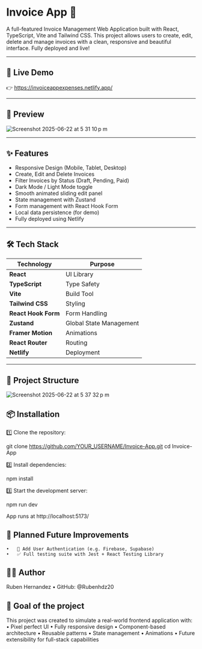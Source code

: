 # Invoice App 💸

A full-featured Invoice Management Web Application built with React, TypeScript, Vite and Tailwind CSS. This project allows users to create, edit, delete and manage invoices with a clean, responsive and beautiful interface. Fully deployed and live!

---

## 🚀 Live Demo

👉 https://invoiceappexpenses.netlify.app/

---

## 📸 Preview

![Screenshot 2025-06-22 at 5 31 10 p m](https://github.com/user-attachments/assets/b67d011b-6d5c-4cf5-9b8d-536c71e97685)


---

## ✨ Features

- Responsive Design (Mobile, Tablet, Desktop)
- Create, Edit and Delete Invoices
- Filter Invoices by Status (Draft, Pending, Paid)
- Dark Mode / Light Mode toggle
- Smooth animated sliding edit panel
- State management with Zustand
- Form management with React Hook Form
- Local data persistence (for demo)
- Fully deployed using Netlify

---

## 🛠 Tech Stack

| Technology | Purpose |
| ----------- | ------- |
| **React** | UI Library |
| **TypeScript** | Type Safety |
| **Vite** | Build Tool |
| **Tailwind CSS** | Styling |
| **React Hook Form** | Form Handling |
| **Zustand** | Global State Management |
| **Framer Motion** | Animations |
| **React Router** | Routing |
| **Netlify** | Deployment |

---

## 📂 Project Structure

![Screenshot 2025-06-22 at 5 37 32 p m](https://github.com/user-attachments/assets/5b7d9f9f-3416-41db-a699-e623e1f175e6)


## 📦 Installation

1️⃣ Clone the repository:

git clone https://github.com/YOUR_USERNAME/Invoice-App.git
cd Invoice-App

2️⃣ Install dependencies:

npm install

3️⃣ Start the development server:

npm run dev

App runs at http://localhost:5173/

## 🚧 Planned Future Improvements
	•	🔐 Add User Authentication (e.g. Firebase, Supabase)
	•	✅ Full testing suite with Jest + React Testing Library

## 🙋‍♂️ Author

Ruben Hernandez
	•	GitHub: @Rubenhdz20

## 🏁 Goal of the project

This project was created to simulate a real-world frontend application with:
	•	Pixel perfect UI
	•	Fully responsive design
	•	Component-based architecture
	•	Reusable patterns
	•	State management
	•	Animations
	•	Future extensibility for full-stack capabilities
